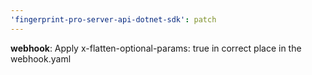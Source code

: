 ```yaml
---
'fingerprint-pro-server-api-dotnet-sdk': patch
---
```


**webhook**: Apply x-flatten-optional-params: true in correct place in the webhook.yaml
